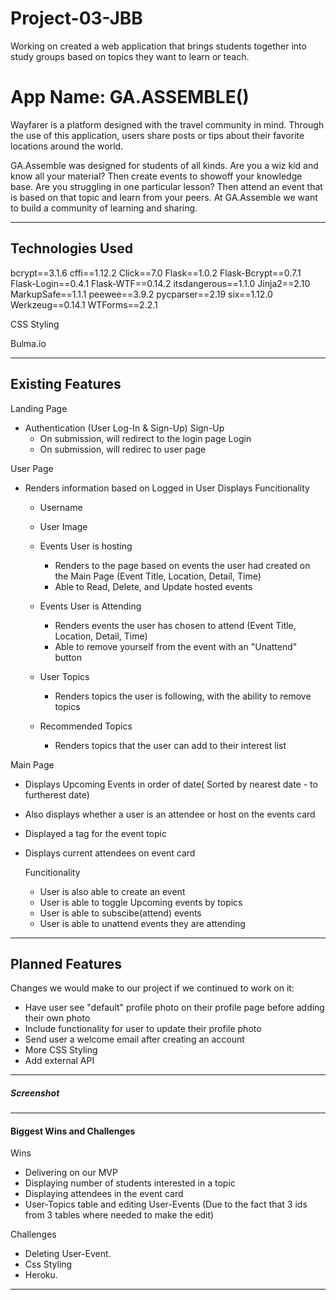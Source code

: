 # Project-03-JBB
Working on created a web application that brings students together into study groups based on topics they want to learn or teach.


# App Name: GA.ASSEMBLE()

Wayfarer is a platform designed with the travel community in mind. Through the use of this application, users share posts or tips about their favorite locations around the world.

GA.Assemble was designed for students of all kinds. Are you a wiz kid and know all your material? Then create events to showoff your knowledge base. Are you struggling in one particular lesson? Then attend an event that is based on that topic and learn from your peers. At GA.Assemble we want to build a community of learning and sharing. 


---

## Technologies Used

bcrypt==3.1.6
cffi==1.12.2
Click==7.0
Flask==1.0.2
Flask-Bcrypt==0.7.1
Flask-Login==0.4.1
Flask-WTF==0.14.2
itsdangerous==1.1.0
Jinja2==2.10
MarkupSafe==1.1.1
peewee==3.9.2
pycparser==2.19
six==1.12.0
Werkzeug==0.14.1
WTForms==2.2.1

CSS Styling

Bulma.io

---

## Existing Features

Landing Page

- Authentication (User Log-In & Sign-Up)
Sign-Up
    - On submission, will redirect to the login page
Login
    - On submission, will redirec to user page

User Page

- Renders information based on Logged in User
  Displays
    Funcitionality
    - Username
    - User Image
    - Events User is hosting
      - Renders to the page based on events the user had created on the Main Page (Event Title, Location, Detail, Time)
      - Able to Read, Delete, and Update hosted events
    - Events User is Attending
      - Renders events the user has chosen to attend (Event Title, Location, Detail, Time)
      - Able to remove yourself from the event with an "Unattend" button
 
    - User Topics
      - Renders topics the user is following, with the ability to remove topics
      
    - Recommended Topics
      - Renders topics that the user can add to their interest list

Main Page

- Displays Upcoming Events in order of date( Sorted by nearest date - to furtherest date) 
- Also displays whether a user is an attendee or host on the events card
- Displayed a tag for the event topic
- Displays current attendees on event card 

  Funcitionality 
  - User is also able to create an event
  - User is able to toggle Upcoming events by topics
  - User is able to subscibe(attend) events 
  - User is able to unattend events they are attending 
  


---

## Planned Features

Changes we would make to our project if we continued to work on it:

- Have user see "default" profile photo on their profile page before adding their own photo
- Include functionality for user to update their profile photo
- Send user a welcome email after creating an account
- More CSS Styling 
- Add external API 
---

##### Screenshot


---

#### Biggest Wins and Challenges

Wins

- Delivering on our MVP
- Displaying number of students interested in a topic
- Displaying attendees in the event card
- User-Topics table and editing User-Events (Due to the fact that 3 ids from 3 tables where needed to make the edit)

Challenges

- Deleting User-Event.
- Css Styling 
- Heroku.

---
